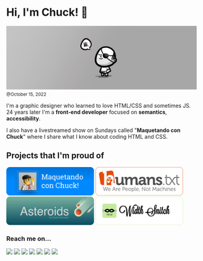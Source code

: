 # Hi, I'm Chuck! 👋
![Hi there](./assets/img/header.png)
<small>@October 15, 2022</small>  

I'm a graphic designer who learned to love HTML/CSS and sometimes JS. <span title="WHHAAAT? 😱">24</span> years later I'm a **front-end developer** focused on **semantics**, **accessibility**. 

I also have a livestreamed show on Sundays called "**Maquetando con Chuck**" where I share what I know about coding HTML and CSS.



## Projects that I'm proud of

<a href="https://spacenomads.com/maquetando-con-chuck"><img src="./assets/img/maquetando-con-chuck.png" height="75" alt="[ES] Maquetando con Chuck!"></a>
<a href="https://humanstxt.org"><img src="./assets/img/humanstxt.svg" height="75" alt="Humans.txt We are people, not machines"></a>
<a href="https://github.com/spacenomads/asteroids"><img src="./assets/img/asteroids.svg" height="75" alt="Asteroids"></a>
<a href="https://github.com/oneeyedman/width-snitch"><img src="./assets/img/width-snitch.svg" height="75" alt="Width Snitch"></a>



### Reach me on...
<a href="https://mastodon.social/@oneeyedman" rel="me"><img src="https://img.shields.io/badge/@oneeyedman-595AFF?logo=mastodon&logoColor=white&style=for-the-badge"></a>
<a href="https://twitch.tv/chuck_as_usual"><img src="https://img.shields.io/badge/Chuck_As_Usual-A870FF?logo=twitch&logoColor=white&style=for-the-badge"></a>
<a href="https://www.youtube.com/c/chuck-as-usual"><img src="https://img.shields.io/badge/Chuck_as_usual-FF0200?logo=youtube&logoColor=white&style=for-the-badge"></a>
<a href="https://community.penpot.app/u/chuck/"><img src="https://img.shields.io/badge/Chuck_--_Penpot_Community-f4f5f6?logo=penpot&logoColor=222&style=for-the-badge"></a>
<a href="https://www.dribbble.com/oneeyedman"><img src="https://img.shields.io/badge/oneeyedman-EA4C89?logo=dribbble&logoColor=white&style=for-the-badge"></a>
<a href="https://www.polywork.com/oneeyedman"><img src="https://img.shields.io/badge/oneeyedman-582BE8?logo=polywork&logoColor=white&style=for-the-badge"></a>
<a href="https://www.discord.com/"><img src="https://img.shields.io/badge/oneeyedman-5865F3?logo=discord&logoColor=white&style=for-the-badge"></a>


<!--
**oneeyedman/oneeyedman** is a ✨ _special_ ✨ repository because its `README.md` (this file) appears on your GitHub profile.

Here are some ideas to get you started:

- 🔭 I’m currently working on ...
- 🌱 I’m currently learning ...
- 👯 I’m looking to collaborate on ...
- 🤔 I’m looking for help with ...
- 💬 Ask me about ...
- 📫 How to reach me: ...
- 😄 Pronouns: ...
- ⚡ Fun fact: ...
-->
